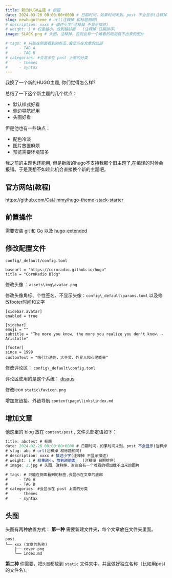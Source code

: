 ```yaml
---
title: 新的HUGO主题 # 标题
date: 2024-03-26 00:00:00+0000 # 日期时间，如果时间未到，post 不会显示(注释掉 不显示日期)
slug: newhugotheme # url(注释掉 和标题相同)
# description: xxxx # 描述小字(注释掉 不显示描述)
# weight: 1 # 权重越小，放到越前面   (注释掉 日期排序)
image: SLACK.png # 头图，注释掉，否则会有一个难看的呃加载不出来的图片

# tags: # 只能在侧面看到的标签,会显示在文章的底部
#     - TAG A
#     - TAG B
# categories: #会显示在 post 上面的分类
#     - themes
#     - syntax
---
```


我换了一个新的HUGO主题, 你们觉得怎么样?

总结了一下这个新主题的几个优点：
- 默认样式好看
- 侧边导航好用
- 头图好看

但是他也有一些缺点：
- 配色冷淡
- 图片放置麻烦
- 预览需要环境较多

我之前的主题也还能用, 但是新版的hugo不支持我那个旧主题了,在编译的时候会报错。于是我想不如趁此机会直接换个新的主题吧。

## 官方网站(教程)
https://github.com/CaiJimmy/hugo-theme-stack-starter

## 前置操作
需要安装  git 和 [Go](https://go.dev/dl/) 以及 [hugo-extended](https://github.com/gohugoio/hugo/releases/download/v0.124.0)


## 修改配置文件

`config/_default/config.toml`

```
baseurl = "https://cornradio.github.io/hugo"
title = "CornRadio Blog"
```

修改头像 ：`assets\img\avatar.png`

修改头像角标、个性签名、不显示头像：`config\_default\params.toml`
以及修改footer时间和文字
```
[sidebar.avatar]
enabled = true

[sidebar]
emoji = ""
subtitle = "The more you know, the more you realize you don't know. - Aristotle"

[footer]
since = 1998
customText = "吸引力法则，大圣灵、外星人和心灵能量"
```


修改评论区： `config\_default\config.toml`

评论区使用的是这个系统： [disqus](https://disqus.com/admin/create/)


修改icon `static\favicon.png`

增加友链接、外链导航  `content\page\links\index.md`

## 增加文章
他这里的 blog 放在 `content/post` , 文件头部定语如下：

```js
title: abctest # 标题
date: 2024-02-26 00:00:00+0000 # 日期时间，如果时间未到，post 不会显示(注释掉 不显示日期)
# slug: abc # url(注释掉 和标题相同)
# description: xxxx # 描述小字(注释掉 不显示描述)
# weight: 1 # 权重越小，放到越前面   (注释掉 日期排序)
# image: 2.jpg # 头图，注释掉，否则会有一个难看的呃加载不出来的图片

# tags: # 只能在侧面看到的标签,会显示在文章的底部
#     - TAG A
#     - TAG B
# categories: #会显示在 post 上面的分类
#     - themes
#     - syntax
```

## 头图

头图有两种放置方式：
**第一种** 需要新建文件夹，每个文章放在文件夹里面。
```
post
└── xxx (文章的名称)
    ├── cover.png
    └── index.md
```

**第二种** 你需要，把`头图`都放到 `static` 文件夹中，并且做好独立名称（比如用post的文件名）。

